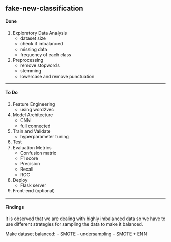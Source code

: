 ## fake-new-classification

#### Done
1. Exploratory Data Analysis
    - dataset size
    - check if imbalanced
    - missing data
    - frequency of each class 
2. Preprocessing
    - remove stopwords
    - stemming
    - lowercase and remove punctuation
---
#### To Do
3. Feature Engineering
    - using word2vec
4. Model Architecture
    - CNN
    - full connected 
5. Train and Validate
    - hyperparameter tuning
6. Test
7. Evaluation Metrics
    - Confusion matrix
    - F1 score
    - Precision
    - Recall
    - ROC
8. Deploy
    - Flask server
9. Front-end (optional)
---
#### Findings

It is observed that we are dealing with highly imbalanced data so we have to use different strategies for 
sampling the data to make it balanced.

Make dataset balanced:
    - SMOTE
    - undersampling
    - SMOTE + ENN
